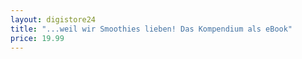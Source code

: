 ```yaml
---
layout: digistore24
title: "...weil wir Smoothies lieben! Das Kompendium als eBook"
price: 19.99
---
```

